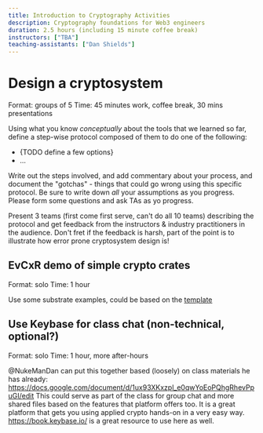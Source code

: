 ```yaml
---
title: Introduction to Cryptography Activities
description: Cryptography foundations for Web3 engineers
duration: 2.5 hours (including 15 minute coffee break)
instructors: ["TBA"]
teaching-assistants: ["Dan Shields"]
---
```


# Design a cryptosystem

Format: groups of 5
Time: 45 minutes work, coffee break, 30 mins presentations

Using what you know _conceptually_ about the tools that we learned so far, define a step-wise protocol composed of them to do one of the following:

- {TODO define a few options}
- ...

Write out the steps involved, and add commentary about your process, and document the "gotchas" - things that could go wrong using this specific protocol.
Be sure to write down _all_ your assumptions as you progress.
Please form some questions and ask TAs as yo progress.

Present 3 teams (first come first serve, can't do all 10 teams) describing the protocol and get feedback from the instructors & industry practitioners in the audience.
Don't fret if the feedback is harsh, part of the point is to illustrate how error prone cryptosystem design is!

## EvCxR demo of simple crypto crates

Format: solo
Time: 1 hour

Use some substrate examples, could be based on the [template](../../../../content-templates/jupyter-notebooks/substrate_example.ipynb)

## Use Keybase for class chat (non-technical, optional?)

Format: solo
Time: 1 hour, more after-hours

@NukeManDan can put this together based (loosely) on class materials he has already: https://docs.google.com/document/d/1ux93XKxzpl_e0qwYoEoPQhgRhevPpuGI/edit
This could serve as part of the class for group chat and more shared files based on the features that platform offers too.
It is a great platform that gets you using applied crypto hands-on in a very easy way.
https://book.keybase.io/ is a great resource to use here as well.

